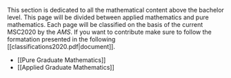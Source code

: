 This section is dedicated to all the mathematical content above the bachelor level.
This page will be divided between applied mathematics and pure mathematics.
Each page will be classified on the basis of the current MSC2020 by the *AMS*.
If you want to contribute make sure to follow the formatation presented in the following [[classifications2020.pdf|document]].

- [[Pure Graduate Mathematics]]
- [[Applied Graduate Mathematics]]